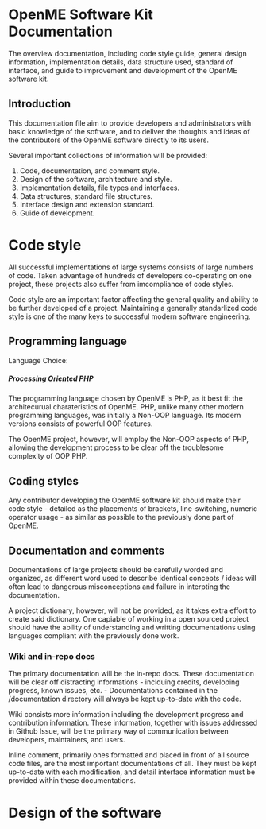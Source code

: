 OpenME Software Kit Documentation
======

The overview documentation, including code style guide, general design information, implementation details, data structure used, standard of interface, and guide to improvement and development of the OpenME software kit.

Introduction
------

This documentation file aim to provide developers and administrators with basic knowledge of the software, and to deliver the thoughts and ideas of the contributors of the OpenME software directly to its users. 

Several important collections of information will be provided:

1. Code, documentation, and comment style.
2. Design of the software, architecture and style.
3. Implementation details, file types and interfaces.
4. Data structures, standard file structures.
5. Interface design and extension standard.
6. Guide of development.

Code style
======

All successful implementations of large systems consists of large numbers of code. Taken advantage of hundreds of developers co-operating on one project, these projects also suffer from imcompliance of code styles.

Code style are an important factor affecting the general quality and ability to be further developed of a project. Maintaining a generally standarlized code style is one of the many keys to successful modern software engineering.

Programming language
------

Language Choice:
##### Processing Oriented PHP

The programming language chosen by OpenME is PHP, as it best fit the architecurual charateristics of OpenME. PHP, unlike many other modern programming languages, was initially a Non-OOP language. Its modern versions consists of powerful OOP features.

The OpenME project, however, will employ the Non-OOP aspects of PHP, allowing the development process to be clear off the troublesome complexity of OOP PHP.

Coding styles
------

Any contributor developing the OpenME software kit should make their code style - detailed as the placements of brackets, line-switching, numeric operator usage - as similar as possible to the previously done part of OpenME. 

Documentation and comments
------

Documentations of large projects should be carefully worded and organized, as different word used to describe identical concepts / ideas will often lead to dangerous misconceptions and failure in interpting the documentation.

A project dictionary, however, will not be provided, as it takes extra effort to create said dictionary. One capiable of working in a open sourced project should have the ability of understanding and writting documentations using languages compliant with the previously done work.

### Wiki and in-repo docs

The primary documentation will be the in-repo docs. These documentation will be clear off distracting informations - inclduing credits, developing progress, known issues, etc. - Documentations contained in the /documentation directory will always be kept up-to-date with the code.

Wiki consists more information including the development progress and contribution information. These information, together with issues addressed in Github Issue, will be the primary way of communication between developers, maintainers, and users.

Inline comment, primarily ones formatted and placed in front of all source code files, are the most important documentations of all. They must be kept up-to-date with each modification, and detail interface information must be provided within these documentations.

Design of the software
======

